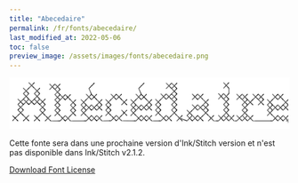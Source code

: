```yaml
---
title: "Abecedaire"
permalink: /fr/fonts/abecedaire/
last_modified_at: 2022-05-06
toc: false
preview_image: /assets/images/fonts/abecedaire.png
---
```

![Abecedaire](/assets/images/fonts/abecedaire.png)

Cette fonte sera dans une prochaine version d'Ink/Stitch version et n'est pas disponible dans Ink/Stitch v2.1.2.


[Download Font License](https://github.com/inkstitch/inkstitch/tree/main/fonts/abecedaire/LICENSE)
